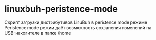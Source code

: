# linuxbuh-peristence-mode
Скрипт загрузки дистрибутивов LinuBuh в peristence mode режиме
Peristence mode режим даёт возможность сохранения изменений на USB-накопителе в папке /home
